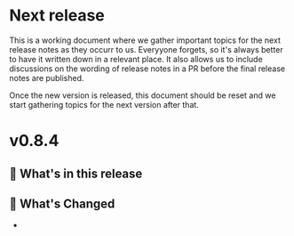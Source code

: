 # Next release

This is a working document where we gather important topics for the next release notes as they occurr to us.
Everyyone forgets, so it's always better to have it written down in a relevant place.
It also allows us to include discussions on the wording of release notes in a PR before the final release notes are published.

Once the new version is released, this document should be reset and we start gathering topics for the next version after that.

# v0.8.4

## 🎉 What's in this release

## 🌻 What's Changed
-